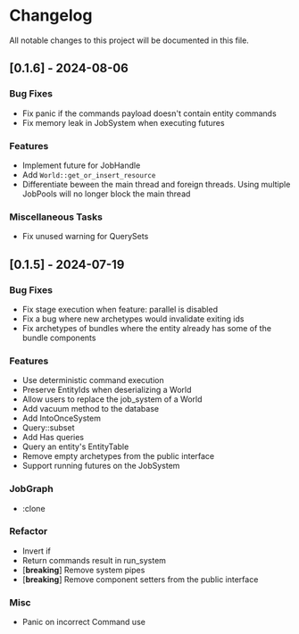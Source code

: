 # Changelog

All notable changes to this project will be documented in this file.

## [0.1.6] - 2024-08-06

### Bug Fixes

- Fix panic if the commands payload doesn't contain entity commands
- Fix memory leak in JobSystem when executing futures

### Features

- Implement future for JobHandle
- Add `World::get_or_insert_resource`
- Differentiate beween the main thread and foreign threads. Using multiple JobPools will no longer block the main thread

### Miscellaneous Tasks

- Fix unused warning for QuerySets

## [0.1.5] - 2024-07-19

### Bug Fixes

- Fix stage execution when feature: parallel is disabled
- Fix a bug where new archetypes would invalidate exiting ids
- Fix archetypes of bundles where the entity already has some of the bundle components

### Features

- Use deterministic command execution
- Preserve EntityIds when deserializing a World
- Allow users to replace the job_system of a World
- Add vacuum method to the database
- Add IntoOnceSystem
- Query::subset
- Add Has<T> queries
- Query an entity's EntityTable
- Remove empty archetypes from the public interface
- Support running futures on the JobSystem

### JobGraph

- :clone

### Refactor

- Invert if
- Return commands result in run_system
- [**breaking**] Remove system pipes
- [**breaking**] Remove component setters from the public interface

### Misc

- Panic on incorrect Command use

<!-- generated by git-cliff -->
